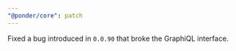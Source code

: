 ```yaml
---
"@ponder/core": patch
---
```


Fixed a bug introduced in `0.0.90` that broke the GraphiQL interface.
